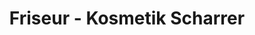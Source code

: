 ---
title: "Friseur - Kosmetik Scharrer"
url: /traunstein/friseur-kosmetik-scharrer/
shop: Friseur
---